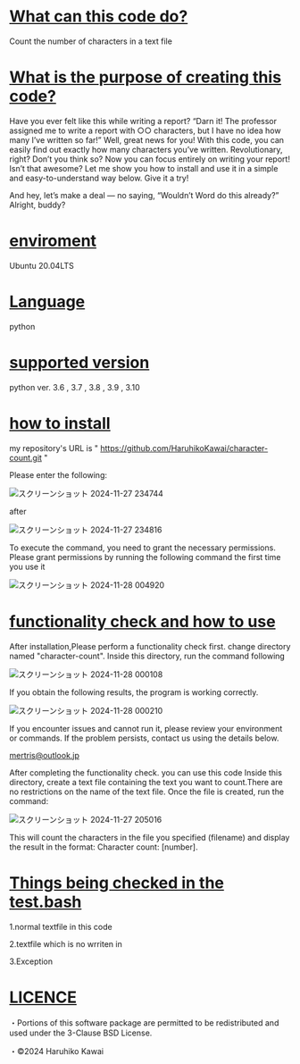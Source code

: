 <u><h1>What can this code do?</h1></u>

Count the number of characters in a text file

<u><h1>What is the purpose of creating this code?</h1></u>

Have you ever felt like this while writing a report?
“Darn it! The professor assigned me to write a report with ○○ characters, but I have no idea how many I’ve written so far!”
Well, great news for you!
With this code, you can easily find out exactly how many characters you’ve written. Revolutionary, right? Don’t you think so?
Now you can focus entirely on writing your report! Isn’t that awesome?
Let me show you how to install and use it in a simple and easy-to-understand way below. Give it a try!

And hey, let’s make a deal — no saying, “Wouldn’t Word do this already?” Alright, buddy?

<u><h1>enviroment</h1></u>

Ubuntu 20.04LTS

<u><h1>Language</h1></u>

python

<u><h1>supported version</h1></u>

python ver. 3.6 , 3.7 , 3.8 , 3.9 , 3.10  

<u><h1>how to install</h1></u>

my repository's URL is " https://github.com/HaruhikoKawai/character-count.git "

Please enter the following:

![スクリーンショット 2024-11-27 234744](https://github.com/user-attachments/assets/d954f06a-9ad9-4de1-b8c2-8e44ad0a14ab)

after

![スクリーンショット 2024-11-27 234816](https://github.com/user-attachments/assets/3b8eeffd-74c9-4405-b324-1fe0ce599495)

To execute the command, you need to grant the necessary permissions. Please grant permissions by running the following command the first time you use it

![スクリーンショット 2024-11-28 004920](https://github.com/user-attachments/assets/9e003f04-20b5-4a47-8ad2-998cca2fc209)


<u><h1>functionality check and how to use</h1></u>

After installation,Please perform a functionality check first.
change directory named "character-count". Inside this directory, run the command following

![スクリーンショット 2024-11-28 000108](https://github.com/user-attachments/assets/eef761cd-f175-483f-ba88-a2ae13d78d2c)

If you obtain the following results, the program is working correctly.

![スクリーンショット 2024-11-28 000210](https://github.com/user-attachments/assets/4c88b09b-6d17-4117-9187-81e75b460052)

If you encounter issues and cannot run it, please review your environment or commands. If the problem persists, contact us using the details below.

mertris@outlook.jp

After completing the functionality check. you can use this code
Inside this directory, create a text file containing the text you want to count.There are no restrictions on the name of the text file.
Once the file is created, run the command:

![スクリーンショット 2024-11-27 205016](https://github.com/user-attachments/assets/b4404c9e-9f0c-4d1c-963f-55741b9c51b5)

This will count the characters in the file you specified (filename) and display the result in the format:
Character count: [number].

<u><h1>Things being checked in the test.bash</h1></u>

1.normal textfile in this code

2.textfile which is no wrriten in 

3.Exception

<u><h1>LICENCE</h1></u>

・Portions of this software package are permitted to be redistributed and used under the 3-Clause BSD License.

・©2024 Haruhiko Kawai
